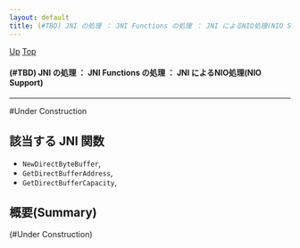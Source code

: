 ```yaml
---
layout: default
title: (#TBD) JNI の処理 ： JNI Functions の処理 ： JNI によるNIO処理(NIO Support)
---
```

[Up](no7882H_v.html) [Top](../index.html)

#### (#TBD) JNI の処理 ： JNI Functions の処理 ： JNI によるNIO処理(NIO Support)

--- 
#Under Construction

## 該当する JNI 関数
* `NewDirectByteBuffer`,
* `GetDirectBufferAddress`,
* `GetDirectBufferCapacity`,

## 概要(Summary)
(#Under Construction)






